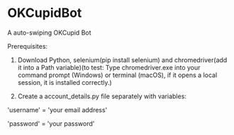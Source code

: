 # OKCupidBot
A auto-swiping OKCupid Bot

Prerequisites:
1) Download Python, selenium(pip install selenium) and chromedriver(add it into a Path variable)(to test: Type chromedriver.exe into your command prompt (Windows) or terminal (macOS), if it opens a local session, it is installed correctly.)

2) Create a account_details.py file separately with variables:

'username' = 'your email address'

'password' = 'your password'
